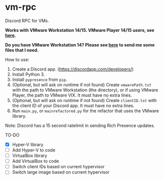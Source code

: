 # vm-rpc
Discord RPC for VMs. 

**Works with VMware Workstation 14/15. VMware Player 14/15 users, see [here](https://github.com/dhinakg/vm-rpc/blob/master/vix.md).**

**Do you have VMware Workstation 14? Please see [here](https://github.com/dhinakg/vm-rpc/releases/tag/vmware-vix) to send me some files that I need.**

How to use:
1. Create a Discord app. (https://discordapp.com/developers/)
2. Install Python 3.
3. Install `pypresence` from `pip`.
4. (Optional, but will ask on runtime if not found) Create `vmwarePath.txt` with the path to VMware Workstation (the directory), or if using VMware Player, the path to VMware VIX. It must have no extra lines.
5. (Optional, but will ask on runtime if not found) Create `clientID.txt` with the client ID of your Discord app. It must have no extra lines.
6. Run `main.py`, or `mainrefactored.py` for the refactor that uses the VMware library.

Note: Discord has a 15 second ratelimit in sending Rich Presence updates.

TO-DO
- [x] Hyper-V library
- [ ] Add Hyper-V to code
- [ ] VirtualBox library
- [ ] Add VirtualBox to code
- [ ] Switch client IDs based on current hypervisor
- [ ] Switch large image based on current hypervisor
